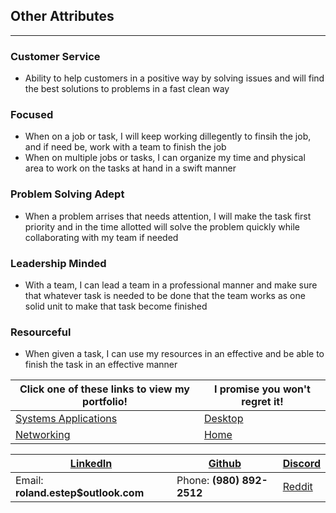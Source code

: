 ## Other Attributes
-----------------------------

### Customer Service
 * Ability to help customers in a positive way by solving issues and will find the best solutions to problems in a fast clean way

### Focused
 * When on a job or task, I will keep working dillegently to finsih the job, and if need be, work with a team to finish the job
 * When on multiple jobs or tasks, I can organize my time and physical area to work on the tasks at hand in a swift manner

### Problem Solving Adept
 * When a problem arrises that needs attention, I will make the task first priority and in the time allotted will solve the problem quickly while collaborating with my team if needed

### Leadership Minded
 * With a team, I can lead a team in a professional manner and make sure that whatever task is needed to be done that the team works as one solid unit to make that task become finished

### Resourceful
 * When given a task, I can use my resources in an effective and be able to finish the task in an effective manner


Click one of these links to view my portfolio! | I promise you won't regret it!
--------------------------------------------- | ----------------------------------
[Systems Applications](../systems/systems.md) | [Desktop](../desktop/desktop.md)
[Networking](../networking/networking.md) | [Home](..)


[LinkedIn](https://linkedin.com/in/roland-c-estep) | [Github](https://github.com/rcestep) | [Discord](https://discordhub.com/profile/532349150019522580)
--------------------- | ---------------------- | ---------------------------
Email: **roland.estep$outlook.com** | Phone: **(980) 892-2512** | [Reddit](https://reddit.com/user/rcmoonpie1)

